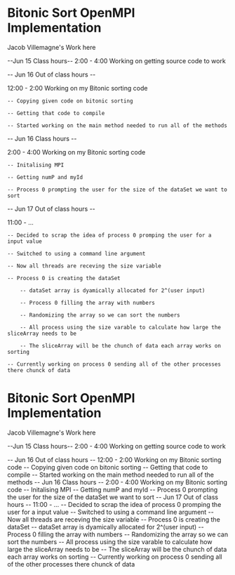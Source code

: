 # Bitonic Sort OpenMPI Implementation
Jacob Villemagne's Work here

--Jun 15 Class hours--
2:00 - 4:00 Working on getting source code to work

-- Jun 16 Out of class hours -- 

12:00 - 2:00 Working on my Bitonic sorting code

    -- Copying given code on bitonic sorting

    -- Getting that code to compile

    -- Started working on the main method needed to run all of the methods

-- Jun 16 Class hours --

2:00 - 4:00 Working on my Bitonic sorting code

    -- Initalising MPI
    
    -- Getting numP and myId

    -- Process 0 prompting the user for the size of the dataSet we want to sort

-- Jun 17 Out of class hours --

11:00 - ...

    -- Decided to scrap the idea of process 0 promping the user for a input value

    -- Switched to using a command line argument

    -- Now all threads are receving the size variable

    -- Process 0 is creating the dataSet

        -- dataSet array is dyamically allocated for 2^(user input)

        -- Process 0 filling the array with numbers

        -- Randomizing the array so we can sort the numbers
        
        -- All process using the size varable to calculate how large the sliceArray needs to be

        -- The sliceArray will be the chunch of data each array works on sorting
        
    -- Currently working on process 0 sending all of the other processes there chunck of data
# Bitonic Sort OpenMPI Implementation
Jacob Villemagne's Work here

--Jun 15 Class hours--
2:00 - 4:00 Working on getting source code to work

-- Jun 16 Out of class hours --
12:00 - 2:00 Working on my Bitonic sorting code
    -- Copying given code on bitonic sorting
    -- Getting that code to compile
    -- Started working on the main method needed to run all of the methods
-- Jun 16 Class hours --
2:00 - 4:00 Working on my Bitonic sorting code
    -- Initalising MPI
    -- Getting numP and myId
    -- Process 0 prompting the user for the size of the dataSet we want to sort
-- Jun 17 Out of class hours --
11:00 - ...
    -- Decided to scrap the idea of process 0 promping the user for a input value
    -- Switched to using a command line argument
    -- Now all threads are receving the size variable
    -- Process 0 is creating the dataSet
        -- dataSet array is dyamically allocated for 2^(user input)
        -- Process 0 filling the array with numbers
        -- Randomizing the array so we can sort the numbers
        -- All process using the size varable to calculate how large the sliceArray needs to be
        -- The sliceArray will be the chunch of data each array works on sorting
    -- Currently working on process 0 sending all of the other processes there chunck of data
     